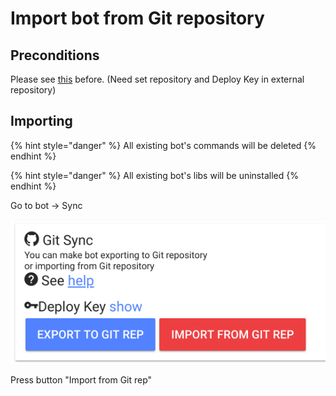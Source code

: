 # Import bot from Git repository

## Preconditions

Please see [this](https://help.bots.business/git#requirements) before. \(Need set repository and Deploy Key in external repository\)

## Importing

{% hint style="danger" %}
All existing bot's commands will be deleted
{% endhint %}

{% hint style="danger" %}
All existing bot's libs will be uninstalled
{% endhint %}

Go to bot -&gt; Sync

![](../.gitbook/assets/image%20%2835%29.png)

Press button "Import from Git rep"



